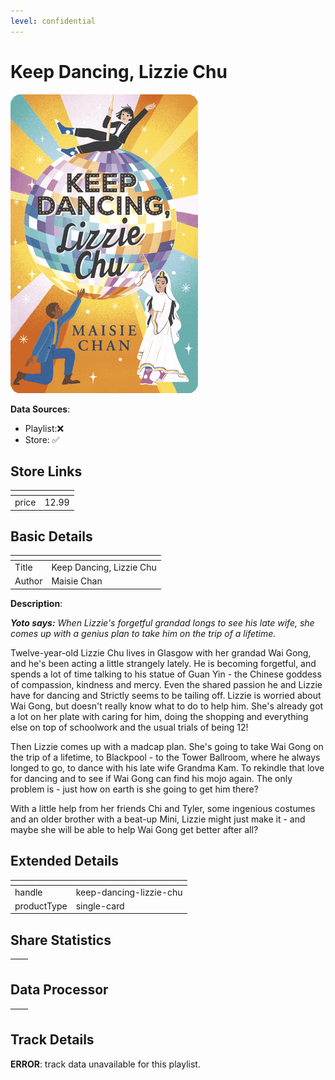 ```yaml
---
level: confidential
---
```

# Keep Dancing, Lizzie Chu

![card_[hJtiq].png](../../img/cards/card_[hJtiq].png)

**Data Sources**: 

- Playlist:❌
- Store: ✅


## Store Links

| <!-- --> | <!-- --> |
| - | - |
| price | 12.99 |


## Basic Details

| <!-- --> | <!-- --> |
| - | - |
| Title | Keep Dancing, Lizzie Chu |
| Author | Maisie Chan |

**Description**:

_**Yoto says:** When Lizzie's forgetful grandad longs to see his late wife, she comes up with a genius plan to take him on the trip of a lifetime._

Twelve-year-old Lizzie Chu lives in Glasgow with her grandad Wai Gong, and he's been acting a little strangely lately. He is becoming forgetful, and spends a lot of time talking to his statue of Guan Yin - the Chinese goddess of compassion, kindness and mercy. Even the shared passion he and Lizzie have for dancing and Strictly seems to be tailing off. Lizzie is worried about Wai Gong, but doesn't really know what to do to help him. She's already got a lot on her plate with caring for him, doing the shopping and everything else on top of schoolwork and the usual trials of being 12!

Then Lizzie comes up with a madcap plan. She's going to take Wai Gong on the trip of a lifetime, to Blackpool - to the Tower Ballroom, where he always longed to go, to dance with his late wife Grandma Kam. To rekindle that love for dancing and to see if Wai Gong can find his mojo again. The only problem is - just how on earth is she going to get him there?

With a little help from her friends Chi and Tyler, some ingenious costumes and an older brother with a beat-up Mini, Lizzie might just make it - and maybe she will be able to help Wai Gong get better after all?


## Extended Details

| <!-- --> | <!-- --> |
| - | - |
| handle | keep-dancing-lizzie-chu |
| productType | single-card |


## Share Statistics

| <!-- --> | <!-- --> |
| - | - |


## Data Processor

| <!-- --> | <!-- --> |
| - | - |


## Track Details

**ERROR**: track data unavailable for this playlist.
